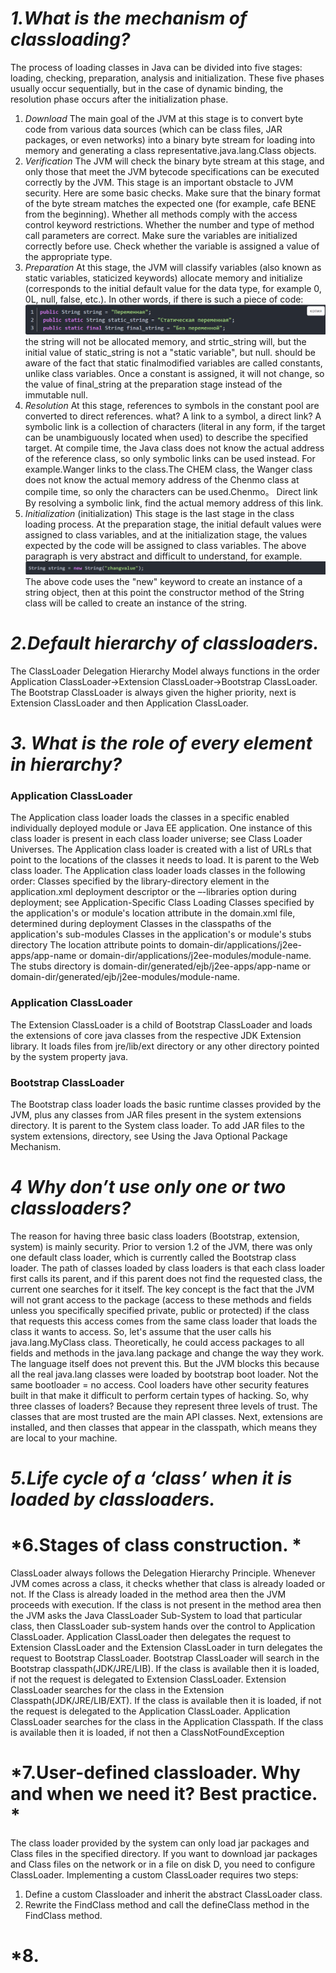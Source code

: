 # *1.What is the mechanism of classloading?*

The process of loading classes in Java can be divided into five stages: loading, checking, preparation, analysis and initialization. These five phases usually occur sequentially, but in the case of dynamic binding, the resolution phase occurs after the initialization phase.

1) *Download*
The main goal of the JVM at this stage is to convert byte code from various data sources (which can be class files, JAR packages, or even networks) into a binary byte stream for loading into memory and generating a class representative.java.lang.Class objects.
2) *Verification*
The JVM will check the binary byte stream at this stage, and only those that meet the JVM bytecode specifications can be executed correctly by the JVM. This stage is an important obstacle to JVM security. Here are some basic checks.
Make sure that the binary format of the byte stream matches the expected one (for example, cafe BENE from the beginning).
Whether all methods comply with the access control keyword restrictions.
Whether the number and type of method call parameters are correct.
Make sure the variables are initialized correctly before use.
Check whether the variable is assigned a value of the appropriate type.
3) *Preparation*
At this stage, the JVM will classify variables (also known as static variables, staticized keywords) allocate memory and initialize (corresponds to the initial default value for the data type, for example 0, 0L, null, false, etc.).
In other words, if there is such a piece of code:
![img_3.png](img_3.png)
the string will not be allocated memory, and strtic_string will, but the initial value of static_string is not a "static variable", but null.
should be aware of the fact that static finalmodified variables are called constants, unlike class variables. Once a constant is assigned, it will not change, so the value of final_string at the preparation stage instead of the immutable null.
4) *Resolution*
At this stage, references to symbols in the constant pool are converted to direct references.
what? A link to a symbol, a direct link?
A symbolic link is a collection of characters (literal in any form, if the target can be unambiguously located when used) to describe the specified target.
At compile time, the Java class does not know the actual address of the reference class, so only symbolic links can be used instead. For example.Wanger links to the class.The CHEM class, the Wanger class does not know the actual memory address of the Chenmo class at compile time, so only the characters can be used.Chenmo。
Direct link By resolving a symbolic link, find the actual memory address of this link.
5) *Initialization* (initialization)
This stage is the last stage in the class loading process. At the preparation stage, the initial default values were assigned to class variables, and at the initialization stage, the values expected by the code will be assigned to class variables.
The above paragraph is very abstract and difficult to understand, for example.
![img_4.png](img_4.png)
The above code uses the "new" keyword to create an instance of a string object, then at this point the constructor method of the String class will be called to create an instance of the string.


# *2.Default hierarchy of classloaders.*
The ClassLoader Delegation Hierarchy Model always functions in the order Application ClassLoader->Extension ClassLoader->Bootstrap ClassLoader. The Bootstrap ClassLoader is always given the higher priority, next is Extension ClassLoader and then Application ClassLoader.

# *3. What is the role of every element in hierarchy?*
### Application ClassLoader
The Application class loader loads the classes in a specific enabled individually deployed module or Java EE application. One instance of this class loader is present in each class loader universe; see Class Loader Universes. The Application class loader is created with a list of URLs that point to the locations of the classes it needs to load. It is parent to the Web class loader.
The Application class loader loads classes in the following order:
Classes specified by the library-directory element in the application.xml deployment descriptor or the –-libraries option during deployment; see Application-Specific Class Loading
Classes specified by the application's or module's location attribute in the domain.xml file, determined during deployment
Classes in the classpaths of the application's sub-modules
Classes in the application's or module's stubs directory
The location attribute points to domain-dir/applications/j2ee-apps/app-name or domain-dir/applications/j2ee-modules/module-name.
The stubs directory is domain-dir/generated/ejb/j2ee-apps/app-name or domain-dir/generated/ejb/j2ee-modules/module-name.

### Application ClassLoader
The Extension ClassLoader is a child of Bootstrap ClassLoader and loads the extensions of core java classes from the respective JDK Extension library. It loads files from jre/lib/ext directory or any other directory pointed by the system property java.

### Bootstrap ClassLoader
The Bootstrap class loader loads the basic runtime classes provided by the JVM, plus any classes from JAR files present in the system extensions directory. It is parent to the System class loader. To add JAR files to the system extensions, directory, see Using the Java Optional Package Mechanism.

# *4 Why don’t use only one or two classloaders?*
The reason for having three basic class loaders (Bootstrap, extension, system) is mainly security.
Prior to version 1.2 of the JVM, there was only one default class loader, which is currently called the Bootstrap class loader.
The path of classes loaded by class loaders is that each class loader first calls its parent, and if this parent does not find the requested class, the current one searches for it itself.
The key concept is the fact that the JVM will not grant access to the package (access to these methods and fields unless you specifically specified private, public or protected) if the class that requests this access comes from the same class loader that loads the class it wants to access.
So, let's assume that the user calls his java.lang.MyClass class. Theoretically, he could access packages to all fields and methods in the java.lang package and change the way they work. The language itself does not prevent this. But the JVM blocks this because all the real java.lang classes were loaded by bootstrap boot loader. Not the same bootloader = no access.
Cool loaders have other security features built in that make it difficult to perform certain types of hacking.
So, why three classes of loaders? Because they represent three levels of trust. The classes that are most trusted are the main API classes. Next, extensions are installed, and then classes that appear in the classpath, which means they are local to your machine.

# *5.Life cycle of a ‘class’ when it is loaded by classloaders.*
# *6.Stages of class construction. *

ClassLoader always follows the Delegation Hierarchy Principle.
Whenever JVM comes across a class, it checks whether that class is already loaded or not.
If the Class is already loaded in the method area then the JVM proceeds with execution.
If the class is not present in the method area then the JVM asks the Java ClassLoader Sub-System to load that particular class, then ClassLoader sub-system hands over the control to Application ClassLoader.
Application ClassLoader then delegates the request to Extension ClassLoader and the Extension ClassLoader in turn delegates the request to Bootstrap ClassLoader.
Bootstrap ClassLoader will search in the Bootstrap classpath(JDK/JRE/LIB). If the class is available then it is loaded, if not the request is delegated to Extension ClassLoader.
Extension ClassLoader searches for the class in the Extension Classpath(JDK/JRE/LIB/EXT). If the class is available then it is loaded, if not the request is delegated to the Application ClassLoader.
Application ClassLoader searches for the class in the Application Classpath. If the class is available then it is loaded, if not then a ClassNotFoundException

# *7.User-defined classloader. Why and when we need it? Best practice. *
The class loader provided by the system can only load jar packages and Class files in the specified directory. If you want to download jar packages and Class files on the network or in a file on disk D, you need to configure ClassLoader.
Implementing a custom ClassLoader requires two steps:
1. Define a custom Classloader and inherit the abstract ClassLoader class.
2. Rewrite the FindClass method and call the defineClass method in the FindClass method.

# *8. 